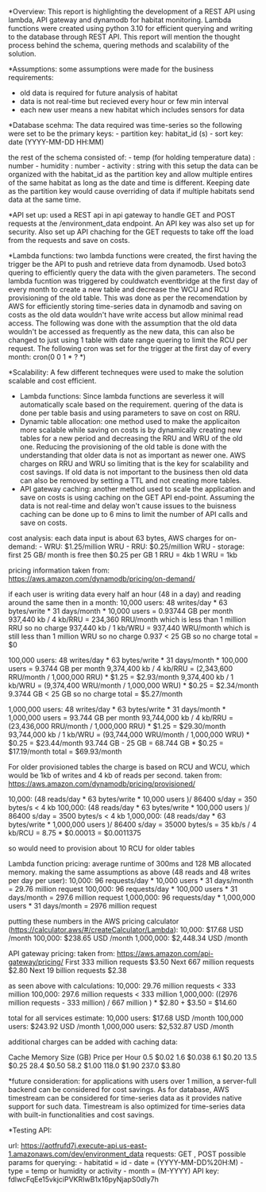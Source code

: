 *Overview: 
This report is highlighting the development of a REST API using lambda, API gateway and dynamodb for habitat monitoring. Lambda functions were created using python 3.10 for efficient querying and writing to the database through REST API. This report will mention the thought process behind the schema, quering methods and scalability of the solution. 

*Assumptions: 
some assumptions were made for the business requirements:
- old data is required for future analysis of habitat 
- data is not real-time but recieved every hour or few min interval
- each new user means a new habitat which includes sensors for data

*Database scehma: 
The data required was time-series so the following were set to be the primary keys: - partition key: habitat_id (s)
																				    - sort key: date (YYYY-MM-DD HH:MM)
 
the rest of the schema consisted of: - temp (for holding temperature data) : number
				     				 - humidity : number
				     				 - activity : string
with this setup the data can be organized with the habitat_id as the partition key and allow multiple entires of the same habitat as long as the date and time is different. Keeping date as the partition key would cause overriding of data if multiple habitats send data at the same time. 

*API set up: 
used a REST api in api gateway to handle GET and POST requests at the /environment_data endpoint. An API key was also set up for security. Also set up API chaching for the GET requests to take off the load from the requests and save on costs. 

*Lambda functions: 
two lambda functions were created, the first having the trigger be the API to push and retrieve data from dynamodb. Used boto3 quering to efficiently query the data with the given parameters. The second lambda fucntion was triggered by couldwatch eventbridge at the first day of every month to create a new table and decrease the WCU and RCU provisioning of the old table. This was done as per the recomendation by AWS for efficiently storing time-series data in dynamodb and saving on costs as the old data wouldn't have write access but allow minimal read access. The following was done with the assumption that the old data wouldn't be accessed as frequently as the new data, this can also be changed to just using 1 table with date range quering to limit the RCU per request. The following cron was set for the trigger at the first day of every month: cron(0 0 1 * ? *)

*Scalability:
A few different techneques were used to make the solution scalable and cost efficient.
- Lambda functions: Since lambda functions are severless it will automatically scale based on the requirement. quering of the data is done per table basis and using parameters to save on cost on RRU.  
- Dynamic table allocation: one method used to make the applicaiton more scalable while saving on costs is by dynamically creating new tables for a new period and decreasing the RRU and WRU of the old one. Reducing the provisioning of the old table is done with the understanding that older data is not as important as newer one. AWS charges on RRU and WRU so limiting that is the key for scalability and cost savings. If old data is not important to the business then old data can also be removed by setting a TTL and not creating more tables.  
- API gateway caching: another method used to scale the application and save on costs is using caching on the GET API end-point. Assuming the data is not real-time and delay won't cause issues to the buisness caching can be done up to 6 mins to limit the number of API calls and save on costs. 

cost analysis: 
each data input is about 63 bytes, AWS charges for on-demand: - WRU: $1.25/million WRU
															  - RRU: $0.25/million WRU
															  - storage: first 25 GB/ month is free then $0.25 per GB
1 RRU = 4kb
1 WRU = 1kb

pricing information taken from: https://aws.amazon.com/dynamodb/pricing/on-demand/

if each user is writing data every half an hour (48 in a day) and reading around the same then in a month: 
10,000 users: 48 writes/day * 63 bytes/write * 31 days/month * 10,000 users = 0.93744 GB per month 
			  937,440 kb / 4 kb/RRU = 234,360 RRU/month which is less than 1 million RRU so no charge 
			  937,440 kb / 1 kb/WRU = 937,440 WRU/month which is still less than 1 million WRU so no charge
			  0.937 < 25 GB so no charge
			  total = $0
			
100,000 users: 48 writes/day * 63 bytes/write * 31 days/month * 100,000 users = 9.3744 GB per month 
			   9,374,400 kb / 4 kb/RRU = (2,343,600 RRU/month / 1,000,000 RRU) * $1.25 = $2.93/month 
			   9,374,400 kb / 1 kb/WRU = (9,374,400 WRU/month / 1,000,000 WRU) * $0.25 = $2.34/month
 			   9.3744 GB < 25 GB so no charge
			   total = $5.27/month

1,000,000 users: 48 writes/day * 63 bytes/write * 31 days/month * 1,000,000 users = 93.744 GB per month 
			   93,744,000 kb / 4 kb/RRU = (23,436,000 RRU/month / 1,000,000 RRU) * $1.25 = $29.30/month 
			   93,744,000 kb / 1 kb/WRU = (93,744,000 WRU/month / 1,000,000 WRU) * $0.25 = $23.44/month
 			   93.744 GB - 25 GB = 68.744 GB * $0.25 = $17.19/month
			   total = $69.93/month

For older provisioned tables the charge is based on RCU and WCU, which would be 1kb of writes and 4 kb of reads per second. 
taken from: https://aws.amazon.com/dynamodb/pricing/provisioned/

10,000: (48 reads/day * 63 bytes/write * 10,000 users )/ 86400 s/day = 350 bytes/s < 4 kb 
100,000: (48 reads/day * 63 bytes/write * 100,000 users )/ 86400 s/day = 3500 bytes/s < 4 kb
1,000,000: (48 reads/day * 63 bytes/write * 1,000,000 users )/ 86400 s/day = 35000 bytes/s = 35 kb/s / 4 kb/RCU = 8.75 * $0.00013 = $0.0011375

so would need to provision about 10 RCU for older tables 

Lambda function pricing: 
average runtime of 300ms and 128 MB allocated memory.
making the same assumptions as above (48 reads and 48 writes per day per user):
10,000: 96 requests/day * 10,000 users * 31 days/month = 29.76 million request 
100,000: 96 requests/day * 100,000 users * 31 days/month = 297.6 million request 
1,000,000: 96 requests/day * 1,000,000 users * 31 days/month = 2976 million request 

putting these numbers in the AWS pricing calculator (https://calculator.aws/#/createCalculator/Lambda): 
10,000: $17.68 USD /month
100,000: $238.65 USD /month
1,000,000: $2,448.34 USD /month

API gateway pricing: 
taken from: https://aws.amazon.com/api-gateway/pricing/
First 333 million requests	$3.50
Next 667 million requests	$2.80
Next 19 billion requests	$2.38

as seen above with calculations: 
10,000: 29.76 million requests < 333 million
100,000: 297.6 million requests < 333 million 
1,000,000: ((2976 million requests - 333 million) / 667 million ) * $2.80 + $3.50 = $14.60

total for all services estimate:
10,000 users: $17.68 USD /month 
100,000 users: $243.92 USD /month
1,000,000 users: $2,532.87 USD /month 

additional charges can be added with caching data: 

Cache Memory Size (GB)	Price per Hour
0.5 	                $0.02
1.6 	                $0.038
6.1 	                $0.20
13.5	                $0.25
28.4	                $0.50
58.2	                $1.00
118.0	                $1.90
237.0	                $3.80

*future consideration: 
for applications with users over 1 million, a server-full backend can be considered for cost savings. As for database, AWS timestream can be considered for time-series data as it provides native support for such data. Timestream is also optimized for time-series data with built-in functionalities and cost savings. 

*Testing API: 

url: https://aotfrufd7j.execute-api.us-east-1.amazonaws.com/dev/environment_data
requests: GET , POST
possible params for querying: - habitatid = id
							  - date = (YYYY-MM-DD%20H:M)
							  - type = temp or humidity or activity
							  - month = (M-YYYY)
API key: fdlwcFqEe15vkjciPVKRIwB1x16pyNjapS0dIy7h